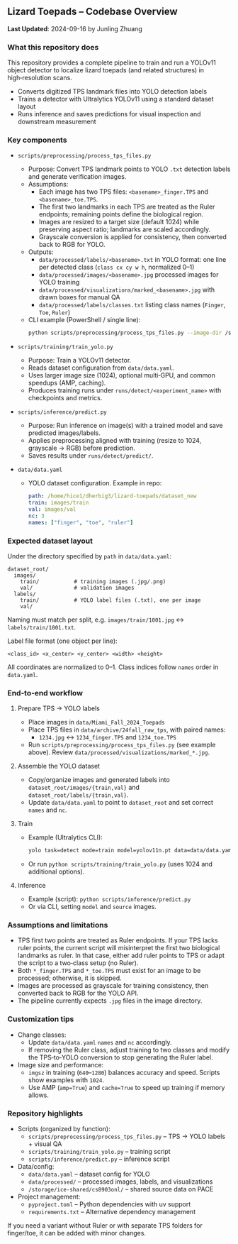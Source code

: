 ## Lizard Toepads – Codebase Overview

**Last Updated**: 2024-09-16 by Junling Zhuang

### What this repository does

This repository provides a complete pipeline to train and run a YOLOv11 object detector to localize lizard toepads (and related structures) in high‑resolution scans.

- Converts digitized TPS landmark files into YOLO detection labels
- Trains a detector with Ultralytics YOLOv11 using a standard dataset layout
- Runs inference and saves predictions for visual inspection and downstream measurement

### Key components

- `scripts/preprocessing/process_tps_files.py`

  - Purpose: Convert TPS landmark points to YOLO `.txt` detection labels and generate verification images.
  - Assumptions:
    - Each image has two TPS files: `<basename>_finger.TPS` and `<basename>_toe.TPS`.
    - The first two landmarks in each TPS are treated as the Ruler endpoints; remaining points define the biological region.
    - Images are resized to a target size (default 1024) while preserving aspect ratio; landmarks are scaled accordingly.
    - Grayscale conversion is applied for consistency, then converted back to RGB for YOLO.
  - Outputs:
    - `data/processed/labels/<basename>.txt` in YOLO format: one line per detected class (`class cx cy w h`, normalized 0–1)
    - `data/processed/images/<basename>.jpg` processed images for YOLO training
    - `data/processed/visualizations/marked_<basename>.jpg` with drawn boxes for manual QA
    - `data/processed/labels/classes.txt` listing class names (`Finger`, `Toe`, `Ruler`)
  - CLI example (PowerShell / single line):
    ```bash
    python scripts/preprocessing/process_tps_files.py --image-dir /storage/ice-shared/cs8903onl/miami_fall_24_jpgs --tps-dir /storage/ice-shared/cs8903onl/tps_files --output-dir data/processed --target-size 640
    ```

- `scripts/training/train_yolo.py`

  - Purpose: Train a YOLOv11 detector.
  - Reads dataset configuration from `data/data.yaml`.
  - Uses larger image size (1024), optional multi‑GPU, and common speedups (AMP, caching).
  - Produces training runs under `runs/detect/<experiment_name>` with checkpoints and metrics.

- `scripts/inference/predict.py`

  - Purpose: Run inference on image(s) with a trained model and save predicted images/labels.
  - Applies preprocessing aligned with training (resize to 1024, grayscale → RGB) before prediction.
  - Saves results under `runs/detect/predict/`.

- `data/data.yaml`
  - YOLO dataset configuration. Example in repo:
    ```yaml
    path: /home/hice1/dherbig3/lizard-toepads/dataset_new
    train: images/train
    val: images/val
    nc: 3
    names: ["finger", "toe", "ruler"]
    ```

### Expected dataset layout

Under the directory specified by `path` in `data/data.yaml`:

```
dataset_root/
  images/
    train/           # training images (.jpg/.png)
    val/             # validation images
  labels/
    train/           # YOLO label files (.txt), one per image
    val/
```

Naming must match per split, e.g. `images/train/1001.jpg` ↔ `labels/train/1001.txt`.

Label file format (one object per line):

```
<class_id> <x_center> <y_center> <width> <height>
```

All coordinates are normalized to 0–1. Class indices follow `names` order in `data.yaml`.

### End‑to‑end workflow

1. Prepare TPS → YOLO labels

   - Place images in `data/Miami_Fall_2024_Toepads`
   - Place TPS files in `data/archive/24fall_raw_tps`, with paired names:
     - `1234.jpg` ↔ `1234_finger.TPS` and `1234_toe.TPS`
   - Run `scripts/preprocessing/process_tps_files.py` (see example above). Review `data/processed/visualizations/marked_*.jpg`.

2. Assemble the YOLO dataset

   - Copy/organize images and generated labels into `dataset_root/images/{train,val}` and `dataset_root/labels/{train,val}`.
   - Update `data/data.yaml` to point to `dataset_root` and set correct `names` and `nc`.

3. Train

   - Example (Ultralytics CLI):
     ```bash
     yolo task=detect mode=train model=yolov11n.pt data=data/data.yaml epochs=50 imgsz=640
     ```
   - Or run `python scripts/training/train_yolo.py` (uses 1024 and additional options).

4. Inference
   - Example (script): `python scripts/inference/predict.py`
   - Or via CLI, setting `model` and `source` images.

### Assumptions and limitations

- TPS first two points are treated as Ruler endpoints. If your TPS lacks ruler points, the current script will misinterpret the first two biological landmarks as ruler. In that case, either add ruler points to TPS or adapt the script to a two‑class setup (no Ruler).
- Both `*_finger.TPS` and `*_toe.TPS` must exist for an image to be processed; otherwise, it is skipped.
- Images are processed as grayscale for training consistency, then converted back to RGB for the YOLO API.
- The pipeline currently expects `.jpg` files in the image directory.

### Customization tips

- Change classes:
  - Update `data/data.yaml` `names` and `nc` accordingly.
  - If removing the Ruler class, adjust training to two classes and modify the TPS‑to‑YOLO conversion to stop generating the Ruler label.
- Image size and performance:
  - `imgsz` in training (`640`–`1280`) balances accuracy and speed. Scripts show examples with `1024`.
  - Use AMP (`amp=True`) and `cache=True` to speed up training if memory allows.

### Repository highlights

- Scripts (organized by function):
  - `scripts/preprocessing/process_tps_files.py` – TPS → YOLO labels + visual QA
  - `scripts/training/train_yolo.py` – training script
  - `scripts/inference/predict.py` – inference script
- Data/config:
  - `data/data.yaml` – dataset config for YOLO
  - `data/processed/` – processed images, labels, and visualizations
  - `/storage/ice-shared/cs8903onl/` – shared source data on PACE
- Project management:
  - `pyproject.toml` – Python dependencies with uv support
  - `requirements.txt` – Alternative dependency management

If you need a variant without Ruler or with separate TPS folders for finger/toe, it can be added with minor changes.
